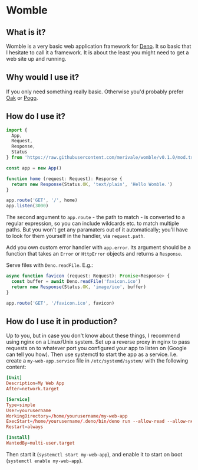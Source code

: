 # Womble

## What is it?

Womble is a very basic web application framework for [Deno](https://deno.land). It so basic that I hesitate to call it a framework. It is about the least you might need to get a web site up and running.

## Why would I use it?

If you only need something really basic. Otherwise you'd probably prefer [Oak](https://deno.land/x/oak) or [Pogo](https://deno.land/x/pogo).

## How do I use it?

```ts
import {
  App,
  Request,
  Response,
  Status
} from 'https://raw.githubusercontent.com/merivale/womble/v0.1.0/mod.ts'

const app = new App()

function home (request: Request): Response {
  return new Response(Status.OK, 'text/plain', 'Hello Womble.')
}

app.route('GET', '/', home)
app.listen(3000)
```

The second argument to `app.route` - the path to match - is converted to a regular expression, so you can include wildcards etc. to match multiple paths. But you won't get any paramaters out of it automatically; you'll have to look for them yourself in the handler, via `request.path`.

Add you own custom error handler with `app.error`. Its argument should be a function that takes an `Error` or `HttpError` objects and returns a `Response`.

Serve files with `Deno.readFile`. E.g.:

```ts
async function favicon (request: Request): Promise<Response> {
  const buffer = await Deno.readFile('favicon.ico')
  return new Response(Status.OK, 'image/ico', buffer)
}

app.route('GET', '/favicon.ico', favicon)
```

## How do I use it in production?

Up to you, but in case you don't know about these things, I recommend using nginx on a Linux/Unix system. Set up a reverse proxy in nginx to pass requests on to whatever port you configured your app to listen on (Google can tell you how). Then use systemctl to start the app as a service. I.e. create a `my-web-app.service` file in `/etc/systemd/system/` with the following content:

```toml
[Unit]
Description=My Web App
After=network.target

[Service]
Type=simple
User=yourusername
WorkingDirectory=/home/yourusername/my-web-app
ExecStart=/home/yourusername/.deno/bin/deno run --allow-read --allow-net --unstable my-web-app.ts
Restart=always

[Install]
WantedBy=multi-user.target
```

Then start it (`systemctl start my-web-app`), and enable it to start on boot (`systemctl enable my-web-app`).

